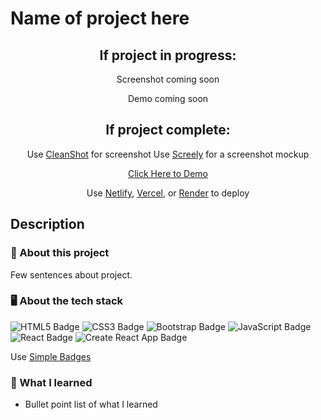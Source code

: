 # Name of project here

<div align="center">

## If project in progress:

Screenshot coming soon

Demo coming soon


## If project complete:

Use [CleanShot](https://setapp.com/apps/cleanshot) for screenshot
Use [Screely](https://www.screely.com/) for a screenshot mockup

[Click Here to Demo](https://github.com/Kitkatnik/repo-template/)

Use [Netlify](https://www.netlify.com/), [Vercel](https://vercel.com/), or [Render](https://render.com/) to deploy

</div>

## Description

### 💼 About this project

Few sentences about project.

### 🖥 About the tech stack

![HTML5 Badge](https://img.shields.io/badge/HTML5-E34F26?logo=html5&logoColor=fff&style=for-the-badge) ![CSS3 Badge](https://img.shields.io/badge/CSS3-1572B6?logo=css3&logoColor=fff&style=for-the-badge) ![Bootstrap Badge](https://img.shields.io/badge/Bootstrap-7952B3?logo=bootstrap&logoColor=fff&style=for-the-badge) ![JavaScript Badge](https://img.shields.io/badge/JavaScript-F7DF1E?logo=javascript&logoColor=000&style=for-the-badge) ![React Badge](https://img.shields.io/badge/React-61DAFB?logo=react&logoColor=000&style=for-the-badge) ![Create React App Badge](https://img.shields.io/badge/Create%20React%20App-09D3AC?logo=createreactapp&logoColor=fff&style=for-the-badge) 

Use [Simple Badges](https://badges.pages.dev/)

### 🧠 What I learned

- Bullet point list of what I learned
